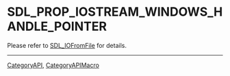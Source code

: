 # SDL_PROP_IOSTREAM_WINDOWS_HANDLE_POINTER

Please refer to [SDL_IOFromFile](SDL_IOFromFile) for details.

----
[CategoryAPI](CategoryAPI), [CategoryAPIMacro](CategoryAPIMacro)

